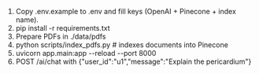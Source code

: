 1. Copy .env.example to .env and fill keys (OpenAI + Pinecone + index name).
2. pip install -r requirements.txt
3. Prepare PDFs in ./data/pdfs
4. python scripts/index_pdfs.py # indexes documents into Pinecone
5. uvicorn app.main:app --reload --port 8000
6. POST /ai/chat with {"user_id":"u1","message":"Explain the pericardium"}